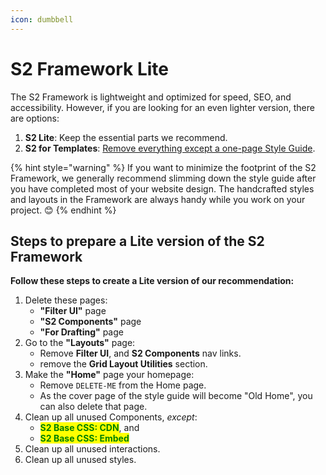 ```yaml
---
icon: dumbbell
---
```


# S2 Framework Lite

The S2 Framework is lightweight and optimized for speed, SEO, and accessibility. However, if you are looking for an even lighter version, there are options:

1. **S2 Lite**: Keep the essential parts we recommend.
2. **S2 for Templates**: [Remove everything except a one-page Style Guide](for-template-creators.md).

{% hint style="warning" %}
If you want to minimize the footprint of the S2 Framework, we generally recommend slimming down the style guide after you have completed most of your website design. The handcrafted styles and layouts in the Framework are always handy while you work on your project. 😊
{% endhint %}



## Steps to prepare a Lite version of the S2 Framework

**Follow these steps to create a Lite version of our recommendation:**

1. Delete these pages:
   * **"Filter UI"** page
   * **"S2 Components"** page
   * **"For Drafting"** page
2. Go to the **"Layouts"** page:
   * Remove **Filter UI**, and **S2 Components** nav links.
   * remove the **Grid Layout Utilities** section.
3. Make the **"Home"** page your homepage:
   * Remove `DELETE-ME` from the Home page.
   * As the cover page of the style guide will become "Old Home", you can also delete that page.
4. Clean up all unused Components, _except_:
   * <mark style="color:green;">**S2 Base CSS: CDN**</mark>, and
   * <mark style="color:green;">**S2 Base CSS: Embed**</mark>
5. Clean up all unused interactions.
6. Clean up all unused styles.



